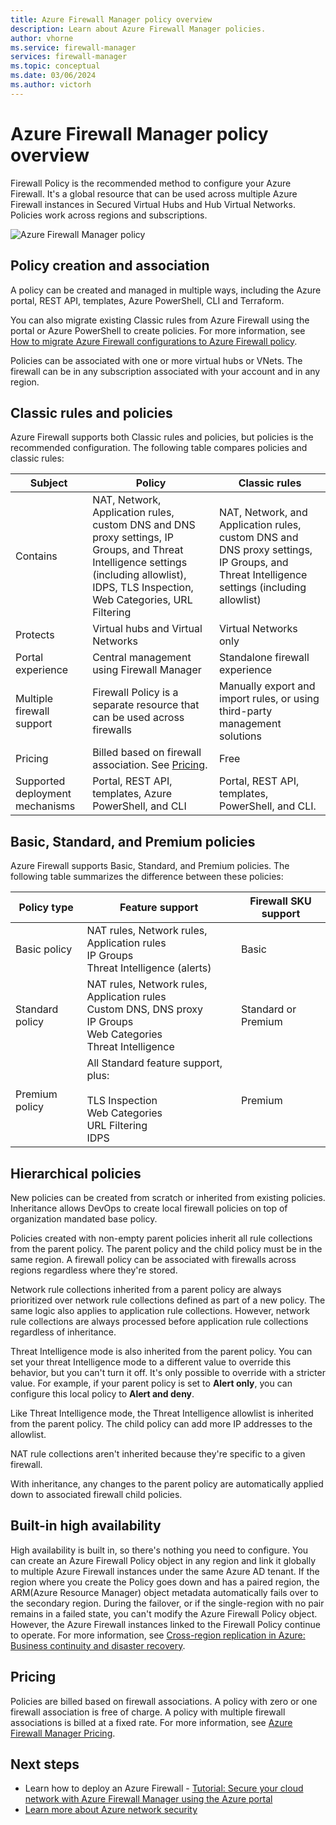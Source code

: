 ```yaml
---
title: Azure Firewall Manager policy overview
description: Learn about Azure Firewall Manager policies.
author: vhorne
ms.service: firewall-manager
services: firewall-manager
ms.topic: conceptual
ms.date: 03/06/2024
ms.author: victorh
---
```


# Azure Firewall Manager policy overview

Firewall Policy is the recommended method to configure your Azure Firewall. It's a global resource that can be used across multiple Azure Firewall instances in Secured Virtual Hubs and Hub Virtual Networks. Policies work across regions and subscriptions.

![Azure Firewall Manager policy](media/policy-overview/policy-overview.png)

## Policy creation and association

A policy can be created and managed in multiple ways, including the Azure portal, REST API, templates, Azure PowerShell, CLI and Terraform.

You can also migrate existing Classic rules from Azure Firewall using the portal or Azure PowerShell to create policies. For more information, see [How to migrate Azure Firewall configurations to Azure Firewall policy](migrate-to-policy.md). 

Policies can be associated with one or more virtual hubs or VNets. The firewall can be in any subscription associated with your account and in any region.

## Classic rules and policies

Azure Firewall supports both Classic rules and policies, but policies is the recommended configuration. The following table compares policies and classic rules:


| Subject | Policy  | Classic rules |
| ------- | ------- | ----- |
|Contains     |NAT, Network, Application rules, custom DNS and DNS proxy settings, IP Groups, and Threat Intelligence settings (including allowlist), IDPS, TLS Inspection, Web Categories, URL Filtering|NAT, Network, and Application rules, custom DNS and DNS proxy settings, IP Groups, and Threat Intelligence settings (including allowlist)|
|Protects     |Virtual hubs and Virtual Networks|Virtual Networks only|
|Portal experience     |Central management using Firewall Manager|Standalone firewall experience|
|Multiple firewall support     |Firewall Policy is a separate resource that can be used across firewalls|Manually export and import rules, or using third-party management solutions |
|Pricing     |Billed based on firewall association. See [Pricing](#pricing).|Free|
|Supported deployment mechanisms     |Portal, REST API, templates, Azure PowerShell, and CLI|Portal, REST API, templates, PowerShell, and CLI. |

## Basic, Standard, and Premium policies

Azure Firewall supports Basic, Standard, and Premium policies. The following table summarizes the difference between these policies:


|Policy type|Feature support  | Firewall SKU support|
|---------|---------|----|
|Basic policy|NAT rules, Network rules, Application rules<br>IP Groups<br>Threat Intelligence (alerts)|Basic
|Standard policy    |NAT rules, Network rules, Application rules<br>Custom DNS, DNS proxy<br>IP Groups<br>Web Categories<br>Threat Intelligence|Standard or Premium|
|Premium policy    |All Standard feature support, plus:<br><br>TLS Inspection<br>Web Categories<br>URL Filtering<br>IDPS|Premium


## Hierarchical policies

New policies can be created from scratch or inherited from existing policies. Inheritance allows DevOps to create local firewall policies on top of organization mandated base policy.

Policies created with non-empty parent policies inherit all rule collections from the parent policy. The parent policy and the child policy must be in the same region. A firewall policy can be associated with firewalls across regions regardless where they're stored.

Network rule collections inherited from a parent policy are always prioritized over network rule collections defined as part of a new policy. The same logic also applies to application rule collections. However, network rule collections are always processed before application rule collections regardless of inheritance.

Threat Intelligence mode is also inherited from the parent policy. You can set your threat Intelligence mode to a different value to override this behavior, but you can't turn it off. It's only possible to override with a stricter value. For example, if your parent policy is set to **Alert only**, you can configure this local policy to **Alert and deny**.

Like Threat Intelligence mode, the Threat Intelligence allowlist is inherited from the parent policy. The child policy can add more IP addresses to the allowlist.

NAT rule collections aren't inherited because they're specific to a given firewall.

With inheritance, any changes to the parent policy are automatically applied down to associated firewall child policies.

## Built-in high availability

High availability is built in, so there's nothing you need to configure.
You can create an Azure Firewall Policy object in any region and link it globally to multiple Azure Firewall instances under the same Azure AD tenant. If the region where you create the Policy goes down and has a paired region, the ARM(Azure Resource Manager) object metadata automatically fails over to the secondary region. During the failover, or if the single-region with no pair remains in a failed state, you can't modify the Azure Firewall Policy object. However, the Azure Firewall instances linked to the Firewall Policy continue to operate. For more information, see [Cross-region replication in Azure: Business continuity and disaster recovery](../reliability/cross-region-replication-azure.md#azure-paired-regions).

## Pricing

Policies are billed based on firewall associations. A policy with zero or one firewall association is free of charge. A policy with multiple firewall associations is billed at a fixed rate. For more information, see [Azure Firewall Manager Pricing](https://azure.microsoft.com/pricing/details/firewall-manager/).

## Next steps

- Learn how to deploy an Azure Firewall - [Tutorial: Secure your cloud network with Azure Firewall Manager using the Azure portal](secure-cloud-network.md)
- [Learn more about Azure network security](../networking/security/index.yml)

